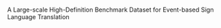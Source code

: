 #### 
A Large-scale High-Definition Benchmark Dataset for Event-based Sign Language Translation 



